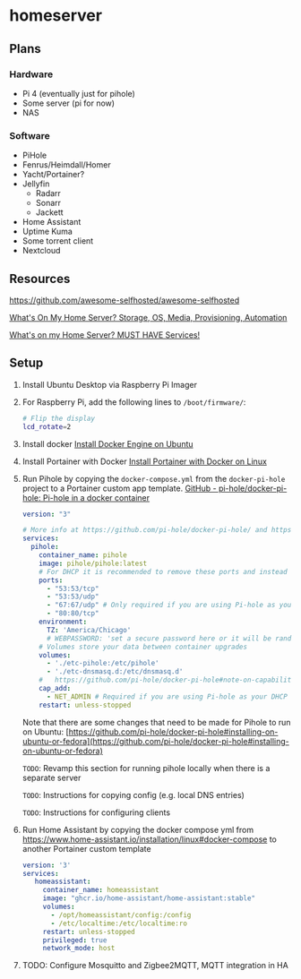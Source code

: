 # homeserver

## Plans

### Hardware

- Pi 4 (eventually just for pihole)
- Some server (pi for now)
- NAS

### Software

- PiHole
- Fenrus/Heimdall/Homer
- Yacht/Portainer?
- Jellyfin
    - Radarr
    - Sonarr
    - Jackett
- Home Assistant
- Uptime Kuma
- Some torrent client
- Nextcloud

## Resources

https://github.com/awesome-selfhosted/awesome-selfhosted

[What's On My Home Server? Storage, OS, Media, Provisioning, Automation](https://www.youtube.com/watch?v=f5jNJDaztqk)

[What's on my Home Server? MUST HAVE Services!](https://www.youtube.com/watch?v=c4rKWrH88F0)

## Setup

1. Install Ubuntu Desktop via Raspberry Pi Imager
2. For Raspberry Pi, add the following lines to `/boot/firmware/`:
    ```bash
    # Flip the display
    lcd_rotate=2
    ```
    
3. Install docker 
    [Install Docker Engine on Ubuntu](https://docs.docker.com/engine/install/ubuntu/)
    
4. Install Portainer with Docker
    [Install Portainer with Docker on Linux](https://docs.portainer.io/start/install/server/docker/linux)
    
5. Run Pihole by copying the `docker-compose.yml` from the `docker-pi-hole` project to a Portainer custom app template. 
    [GitHub - pi-hole/docker-pi-hole: Pi-hole in a docker container](https://github.com/pi-hole/docker-pi-hole#quick-start)
    ```yml
    version: "3"

    # More info at https://github.com/pi-hole/docker-pi-hole/ and https://docs.pi-hole.net/
    services:
      pihole:
        container_name: pihole
        image: pihole/pihole:latest
        # For DHCP it is recommended to remove these ports and instead add: network_mode: "host"
        ports:
          - "53:53/tcp"
          - "53:53/udp"
          - "67:67/udp" # Only required if you are using Pi-hole as your DHCP server
          - "80:80/tcp"
        environment:
          TZ: 'America/Chicago'
          # WEBPASSWORD: 'set a secure password here or it will be random'
        # Volumes store your data between container upgrades
        volumes:
          - './etc-pihole:/etc/pihole'
          - './etc-dnsmasq.d:/etc/dnsmasq.d'
        #   https://github.com/pi-hole/docker-pi-hole#note-on-capabilities
        cap_add:
          - NET_ADMIN # Required if you are using Pi-hole as your DHCP server, else not needed
        restart: unless-stopped
    ```
    
    Note that there are some changes that need to be made for Pihole to run on Ubuntu: [https://github.com/pi-hole/docker-pi-hole#installing-on-ubuntu-or-fedora](https://github.com/pi-hole/docker-pi-hole#installing-on-ubuntu-or-fedora)
    
    `TODO`: Revamp this section for running pihole locally when there is a separate server
    
    `TODO`: Instructions for copying config (e.g. local DNS entries)
    
    `TODO`: Instructions for configuring clients

6. Run Home Assistant by copying the docker compose yml from https://www.home-assistant.io/installation/linux#docker-compose to another Portainer custom template
   ```yml
   version: '3'
   services:
      homeassistant:
        container_name: homeassistant
        image: "ghcr.io/home-assistant/home-assistant:stable"
        volumes:
          - /opt/homeassistant/config:/config
          - /etc/localtime:/etc/localtime:ro
        restart: unless-stopped
        privileged: true
        network_mode: host
   ```

7. TODO: Configure Mosquitto and Zigbee2MQTT, MQTT integration in HA
